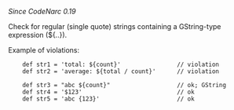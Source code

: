 
*Since CodeNarc 0.19*

Check for regular (single quote) strings containing a GString-type expression (${..}).

Example of violations:

```
    def str1 = 'total: ${count}'                // violation
    def str2 = 'average: ${total / count}'      // violation

    def str3 = "abc ${count}"                   // ok; GString
    def str4 = '$123'                           // ok
    def str5 = 'abc {123}'                      // ok
```
